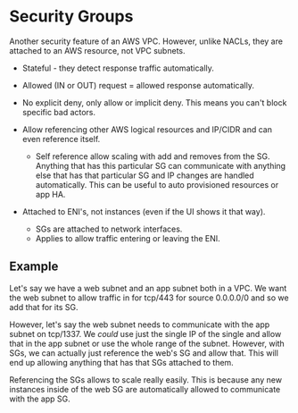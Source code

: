 # Security Groups

Another security feature of an AWS VPC. However, unlike NACLs, they are attached to an AWS resource, not VPC subnets.

- Stateful - they detect response traffic automatically.

- Allowed (IN or OUT) request = allowed response automatically.

- No explicit deny, only allow or implicit deny. This means you can't block specific bad actors.

- Allow referencing other AWS logical resources and IP/CIDR and can even reference itself.
  - Self reference allow scaling with add and removes from the SG. Anything that has this particular SG can communicate with anything else that has that particular SG and IP changes are handled automatically. This can be useful to auto provisioned resources or app HA.

- Attached to ENI's, not instances (even if the UI shows it that way).
  - SGs are attached to network interfaces.
  - Applies to allow traffic entering or leaving the ENI.

## Example

Let's say we have a web subnet and an app subnet both in a VPC. We want the web subnet to allow traffic in for tcp/443 for source 0.0.0.0/0 and so we add that for its SG.

However, let's say the web subnet needs to communicate with the app subnet on tcp/1337. We _could_ use just the single IP of the single and allow that in the app subnet or use the whole range of the subnet. However, with SGs, we can actually just reference the web's SG and allow that. This will end up allowing anything that has that SGs attached to them.

Referencing the SGs allows to scale really easily. This is because any new instances inside of the web SG are automatically allowed to communicate with the app SG.


